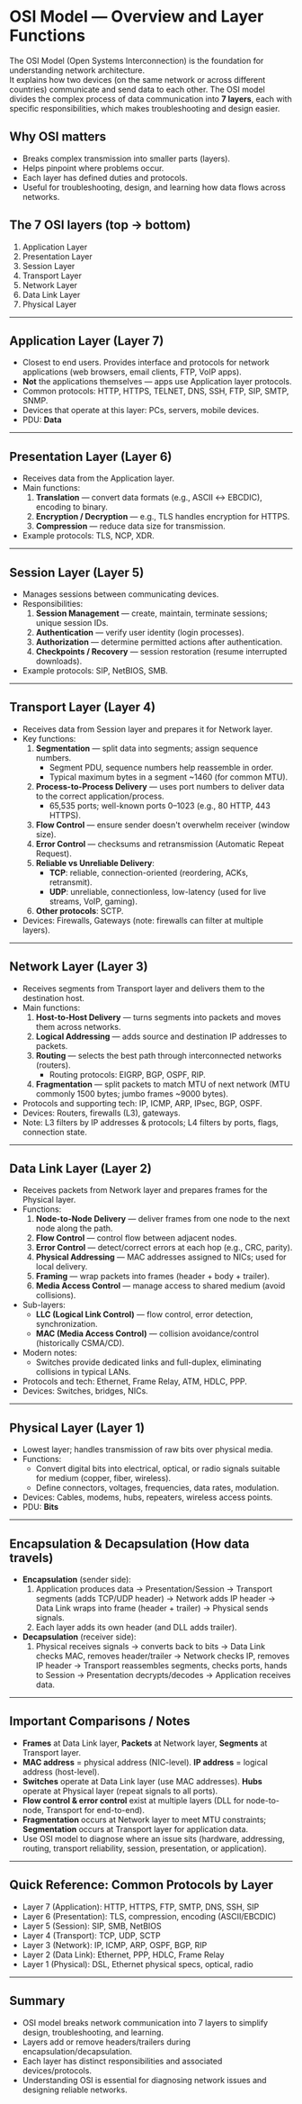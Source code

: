 # OSI Model — Overview and Layer Functions

The OSI Model (Open Systems Interconnection) is the foundation for understanding network architecture.  
It explains how two devices (on the same network or across different countries) communicate and send data to each other. The OSI model divides the complex process of data communication into **7 layers**, each with specific responsibilities, which makes troubleshooting and design easier.

## Why OSI matters
- Breaks complex transmission into smaller parts (layers).
- Helps pinpoint where problems occur.
- Each layer has defined duties and protocols.
- Useful for troubleshooting, design, and learning how data flows across networks.

## The 7 OSI layers (top → bottom)
1. Application Layer  
2. Presentation Layer  
3. Session Layer  
4. Transport Layer  
5. Network Layer  
6. Data Link Layer  
7. Physical Layer

---

## Application Layer (Layer 7)
- Closest to end users. Provides interface and protocols for network applications (web browsers, email clients, FTP, VoIP apps).
- **Not** the applications themselves — apps use Application layer protocols.
- Common protocols: HTTP, HTTPS, TELNET, DNS, SSH, FTP, SIP, SMTP, SNMP.
- Devices that operate at this layer: PCs, servers, mobile devices.
- PDU: **Data**

---

## Presentation Layer (Layer 6)
- Receives data from the Application layer.
- Main functions:
  1. **Translation** — convert data formats (e.g., ASCII ↔ EBCDIC), encoding to binary.
  2. **Encryption / Decryption** — e.g., TLS handles encryption for HTTPS.
  3. **Compression** — reduce data size for transmission.
- Example protocols: TLS, NCP, XDR.

---

## Session Layer (Layer 5)
- Manages sessions between communicating devices.
- Responsibilities:
  1. **Session Management** — create, maintain, terminate sessions; unique session IDs.
  2. **Authentication** — verify user identity (login processes).
  3. **Authorization** — determine permitted actions after authentication.
  4. **Checkpoints / Recovery** — session restoration (resume interrupted downloads).
- Example protocols: SIP, NetBIOS, SMB.

---

## Transport Layer (Layer 4)
- Receives data from Session layer and prepares it for Network layer.
- Key functions:
  1. **Segmentation** — split data into segments; assign sequence numbers.
     - Segment PDU, sequence numbers help reassemble in order.
     - Typical maximum bytes in a segment ~1460 (for common MTU).
  2. **Process-to-Process Delivery** — uses port numbers to deliver data to the correct application/process.
     - 65,535 ports; well-known ports 0–1023 (e.g., 80 HTTP, 443 HTTPS).
  3. **Flow Control** — ensure sender doesn't overwhelm receiver (window size).
  4. **Error Control** — checksums and retransmission (Automatic Repeat Request).
  5. **Reliable vs Unreliable Delivery**:
     - **TCP**: reliable, connection-oriented (reordering, ACKs, retransmit).
     - **UDP**: unreliable, connectionless, low-latency (used for live streams, VoIP, gaming).
  6. **Other protocols**: SCTP.
- Devices: Firewalls, Gateways (note: firewalls can filter at multiple layers).

---

## Network Layer (Layer 3)
- Receives segments from Transport layer and delivers them to the destination host.
- Main functions:
  1. **Host-to-Host Delivery** — turns segments into packets and moves them across networks.
  2. **Logical Addressing** — adds source and destination IP addresses to packets.
  3. **Routing** — selects the best path through interconnected networks (routers).
     - Routing protocols: EIGRP, BGP, OSPF, RIP.
  4. **Fragmentation** — split packets to match MTU of next network (MTU commonly 1500 bytes; jumbo frames ~9000 bytes).
- Protocols and supporting tech: IP, ICMP, ARP, IPsec, BGP, OSPF.
- Devices: Routers, firewalls (L3), gateways.
- Note: L3 filters by IP addresses & protocols; L4 filters by ports, flags, connection state.

---

## Data Link Layer (Layer 2)
- Receives packets from Network layer and prepares frames for the Physical layer.
- Functions:
  1. **Node-to-Node Delivery** — deliver frames from one node to the next node along the path.
  2. **Flow Control** — control flow between adjacent nodes.
  3. **Error Control** — detect/correct errors at each hop (e.g., CRC, parity).
  4. **Physical Addressing** — MAC addresses assigned to NICs; used for local delivery.
  5. **Framing** — wrap packets into frames (header + body + trailer).
  6. **Media Access Control** — manage access to shared medium (avoid collisions).
- Sub-layers:
  - **LLC (Logical Link Control)** — flow control, error detection, synchronization.
  - **MAC (Media Access Control)** — collision avoidance/control (historically CSMA/CD).
- Modern notes:
  - Switches provide dedicated links and full-duplex, eliminating collisions in typical LANs.
- Protocols and tech: Ethernet, Frame Relay, ATM, HDLC, PPP.
- Devices: Switches, bridges, NICs.

---

## Physical Layer (Layer 1)
- Lowest layer; handles transmission of raw bits over physical media.
- Functions:
  - Convert digital bits into electrical, optical, or radio signals suitable for medium (copper, fiber, wireless).
  - Define connectors, voltages, frequencies, data rates, modulation.
- Devices: Cables, modems, hubs, repeaters, wireless access points.
- PDU: **Bits**

---

## Encapsulation & Decapsulation (How data travels)
- **Encapsulation** (sender side):
  1. Application produces data → Presentation/Session → Transport segments (adds TCP/UDP header) → Network adds IP header → Data Link wraps into frame (header + trailer) → Physical sends signals.
  2. Each layer adds its own header (and DLL adds trailer).
- **Decapsulation** (receiver side):
  1. Physical receives signals → converts back to bits → Data Link checks MAC, removes header/trailer → Network checks IP, removes IP header → Transport reassembles segments, checks ports, hands to Session → Presentation decrypts/decodes → Application receives data.

---

## Important Comparisons / Notes
- **Frames** at Data Link layer, **Packets** at Network layer, **Segments** at Transport layer.
- **MAC address** = physical address (NIC-level). **IP address** = logical address (host-level).
- **Switches** operate at Data Link layer (use MAC addresses). **Hubs** operate at Physical layer (repeat signals to all ports).
- **Flow control & error control** exist at multiple layers (DLL for node-to-node, Transport for end-to-end).
- **Fragmentation** occurs at Network layer to meet MTU constraints; **Segmentation** occurs at Transport layer for application data.
- Use OSI model to diagnose where an issue sits (hardware, addressing, routing, transport reliability, session, presentation, or application).

---

## Quick Reference: Common Protocols by Layer
- Layer 7 (Application): HTTP, HTTPS, FTP, SMTP, DNS, SSH, SIP  
- Layer 6 (Presentation): TLS, compression, encoding (ASCII/EBCDIC)  
- Layer 5 (Session): SIP, SMB, NetBIOS  
- Layer 4 (Transport): TCP, UDP, SCTP  
- Layer 3 (Network): IP, ICMP, ARP, OSPF, BGP, RIP  
- Layer 2 (Data Link): Ethernet, PPP, HDLC, Frame Relay  
- Layer 1 (Physical): DSL, Ethernet physical specs, optical, radio

---

## Summary
- OSI model breaks network communication into 7 layers to simplify design, troubleshooting, and learning.
- Layers add or remove headers/trailers during encapsulation/decapsulation.
- Each layer has distinct responsibilities and associated devices/protocols.
- Understanding OSI is essential for diagnosing network issues and designing reliable networks.
